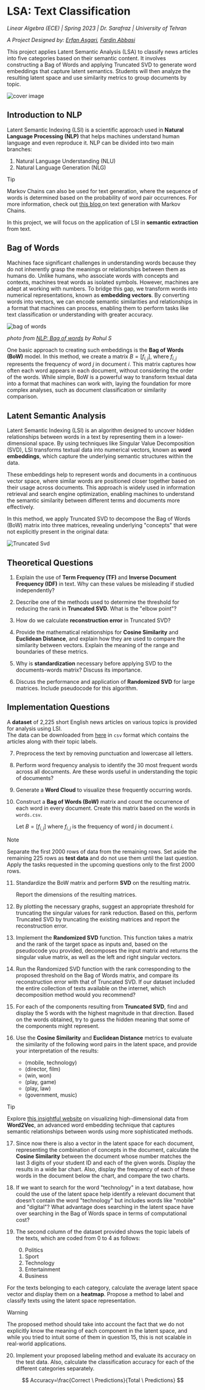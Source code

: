 
# LSA: Text Classification

*Linear Algebra (ECE) | Spring 2023 | Dr. Sarafraz | University of Tehran*

*A Project Designed by: [Erfan Asgari](https://github.com/erfanasgari21), [Fardin Abbasi](https://github.com/fardinabbasi)*

This project applies Latent Semantic Analysis (LSA) to classify news articles into five categories based on their semantic content. It involves constructing a Bag of Words and applying Truncated SVD to generate word embeddings that capture latent semantics. Students will then analyze the resulting latent space and use similarity metrics to group documents by topic.

![cover image](media/cover.png)

## Introduction to NLP

Latent Semantic Indexing (LSI) is a scientific approach used in **Natural Language Processing (NLP)** that helps machines understand human language and even reproduce it. NLP can be divided into two main branches:  
1. Natural Language Understanding (NLU)
2. Natural Language Generation (NLG)

> [!TIP]
Markov Chains can also be used for text generation, where the sequence of words is determined based on the probability of word pair occurrences. For more information, check out [this blog ](https://bespoyasov.me/blog/text-generation-with-markov-chains/) on text generation with Markov Chains.

In this project, we will focus on the application of LSI in **semantic extraction** from text.

## Bag of Words

Machines face significant challenges in understanding words because they do not inherently grasp the meanings or relationships between them as humans do. Unlike humans, who associate words with concepts and contexts, machines treat words as isolated symbols. However, machines are adept at working with numbers. To bridge this gap, we transform words into numerical representations, known as **embedding vectors**. By converting words into vectors, we can encode semantic similarities and relationships in a format that machines can process, enabling them to perform tasks like text classification or understanding with greater accuracy.

![bag of words](media/bagofwords.png)

_photo from [NLP: Bag of words](https://ogre51.medium.com/nlp-explain-bag-of-words-3b9fc4f211e8) by Rahul S_

One basic approach to creating such embeddings is the **Bag of Words (BoW)** model. In this method, we create a matrix $` B = [f_{i,j}] `$, where $` f_{i,j} `$ represents the frequency of word _j_ in document _i_. This matrix captures how often each word appears in each document, without considering the order of the words. While simple, BoW is a powerful way to transform textual data into a format that machines can work with, laying the foundation for more complex analyses, such as document classification or similarity comparison.

## Latent Semantic Analysis

Latent Semantic Indexing (LSI) is an algorithm designed to uncover hidden relationships between words in a text by representing them in a lower-dimensional space. By using techniques like Singular Value Decomposition (SVD), LSI transforms textual data into numerical vectors, known as **word embeddings**, which capture the underlying semantic structures within the data. 

These embeddings help to represent words and documents in a continuous vector space, where similar words are positioned closer together based on their usage across documents. This approach is widely used in information retrieval and search engine optimization, enabling machines to understand the semantic similarity between different terms and documents more effectively.

In this method, we apply Truncated SVD to decompose the Bag of Words (BoW) matrix into three matrices, revealing underlying "concepts" that were not explicitly present in the original data:

![Truncated Svd](media/truncated_svd.jpg)

## Theoretical Questions

1. Explain the use of **Term Frequency (TF)** and **Inverse Document Frequency (IDF)** in text. Why can these values be misleading if studied independently?

2. Describe one of the methods used to determine the threshold for reducing the rank in **Truncated SVD**. What is the "elbow point"?

3. How do we calculate **reconstruction error** in Truncated SVD?

4. Provide the mathematical relationships for **Cosine Similarity** and **Euclidean Distance**, and explain how they are used to compare the similarity between vectors. Explain the meaning of the range and boundaries of these metrics.

5. Why is **standardization** necessary before applying SVD to the documents-words matrix? Discuss its importance.

6. Discuss the performance and application of **Randomized SVD** for large matrices. Include pseudocode for this algorithm.

## Implementation Questions

A **dataset** of 2,225 short English news articles on various topics is provided for analysis using LSI.  
The data can be downloaded from [here](https://www.kaggle.com/datasets/tanishqdublish/text-classification-documentation) in `csv` format which contains the articles along with their topic labels.

7. Preprocess the text by removing punctuation and lowercase all letters.

8. Perform word frequency analysis to identify the 30 most frequent words across all documents. Are these words useful in understanding the topic of documents?

9. Generate a **Word Cloud** to visualize these frequently occurring words.

10. Construct a **Bag of Words (BoW)** matrix and count the occurrence of each word in every document. Create this matrix based on the words in `words.csv`.

    Let $` B = [f_{i,j}] `$ where $` f_{i,j} `$ is the frequency of word _j_ in document _i_.

> [!NOTE]
> Separate the first 2000 rows of data from the remaining rows. Set aside the remaining 225 rows as **test data** and do not use them until the last question. Apply the tasks requested in the upcoming questions only to the first 2000 rows.

11. Standardize the BoW matrix and perform **SVD** on the resulting matrix.

    Report the dimensions of the resulting matrices.

12. By plotting the necessary graphs, suggest an appropriate threshold for truncating the singular values for rank reduction. Based on this, perform Truncated SVD by truncating the existing matrices and report the reconstruction error.

13. Implement the **Randomized SVD** function. This function takes a matrix and the rank of the target space as inputs and, based on the pseudocode you provided, decomposes the input matrix and returns the singular value matrix, as well as the left and right singular vectors.

14. Run the Randomized SVD function with the rank corresponding to the proposed threshold on the Bag of Words matrix, and compare its reconstruction error with that of Truncated SVD. If our dataset included the entire collection of texts available on the internet, which decomposition method would you recommend?

15. For each of the components resulting from **Truncated SVD**, find and display the 5 words with the highest magnitude in that direction. Based on the words obtained, try to guess the hidden meaning that some of the components might represent.

16. Use the **Cosine Similarity** and **Euclidean Distance** metrics to evaluate the similarity of the following word pairs in the latent space, and provide your interpretation of the results:
    - (mobile, technology)
    - (director, film)
    - (win, won)
    - (play, game)
    - (play, law)
    - (government, music)

> [!TIP]
Explore [ this insightful website](https://projector.tensorflow.org/) on visualizing high-dimensional data from **Word2Vec**, an advanced word embedding technique that captures semantic relationships between words using more sophisticated methods.

17. Since now there is also a vector in the latent space for each document, representing the combination of concepts in the document, calculate the **Cosine Similarity** between the document whose number matches the last 3 digits of your student ID and each of the given words. Display the results in a wide bar chart. Also, display the frequency of each of these words in the document below the chart, and compare the two charts.

18. If we want to search for the word "technology" in a text database, how could the use of the latent space help identify a relevant document that doesn't contain the word "technology" but includes words like "mobile" and "digital"? What advantage does searching in the latent space have over searching in the Bag of Words space in terms of computational cost?

19. The second column of the dataset provided shows the topic labels of the texts, which are coded from 0 to 4 as follows:

    0. Politics
    1. Sport
    2. Technology
    3. Entertainment
    4. Business

For the texts belonging to each category, calculate the average latent space vector and display them on a **heatmap**. Propose a method to label and classify texts using the latent space representation.

> [!WARNING]
 The proposed method should take into account the fact that we do not explicitly know the meaning of each component in the latent space, and while you tried to intuit some of them in question 15, this is not scalable in real-world applications.

20. Implement your proposed labeling method and evaluate its accuracy on the test data. Also, calculate the classification accuracy for each of the different categories separately.

$$
Accuracy=\frac{Correct \ Predictions}{Total \ Predictions}
$$

